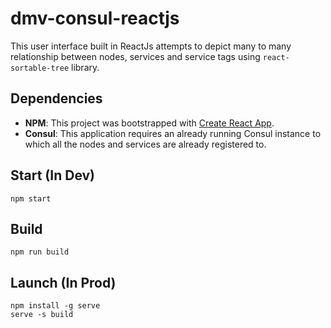 # dmv-consul-reactjs
This user interface built in ReactJs attempts to depict many to many relationship between nodes, services and service tags using `react-sortable-tree` library.

## Dependencies
- **NPM**: This project was bootstrapped with [Create React App](https://github.com/facebook/create-react-app).
- **Consul**: This application requires an already running Consul instance to which all the nodes and services are already registered to.

## Start (In Dev)
```
npm start
```

## Build
```
npm run build
```

## Launch (In Prod)
```
npm install -g serve
serve -s build
```
